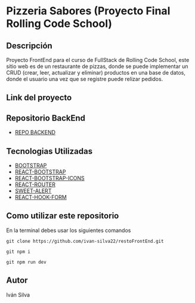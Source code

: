 # Pizzeria Sabores (Proyecto Final Rolling Code School)

## Descripción
 Proyecto FrontEnd para el curso de FullStack de Rolling Code School, este sitio web es de un restaurante de pizzas, donde se puede implementar un CRUD (crear, leer, actualizar y eliminar) productos en una base de datos, donde el usuario una vez que se registre puede relizar pedidos.

## Link del proyecto

## Repositorio BackEnd

 * [REPO BACKEND](https://github.com/ivan-silva22/restoBackend)


## Tecnologias Utilizadas
 
 * [BOOTSTRAP](https://getbootstrap.com/)
 * [REACT-BOOTSTRAP](https://react-bootstrap.netlify.app/)
 * [REACT-BOOTSTRAP-ICONS](https://www.npmjs.com/package/react-bootstrap-icons)
 * [REACT-ROUTER](https://reactrouter.com/en/main)
 * [SWEET-ALERT](https://sweetalert2.github.io/)
 * [REACT-HOOK-FORM](https://react-hook-form.com/)



## Como utilizar este repositorio
 En la terminal debes usar los siguientes comandos
 ```
 git clone https://github.com/ivan-silva22/restoFrontEnd.git
 
 git npm i

 git npm run dev
 ```

## Autor

 Iván Silva
